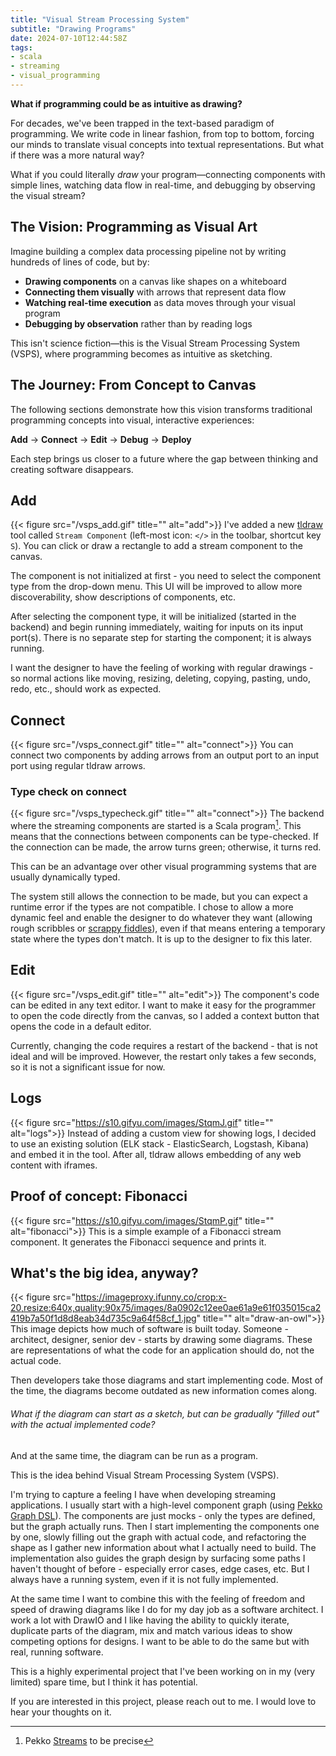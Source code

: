 ```yaml
---
title: "Visual Stream Processing System"
subtitle: "Drawing Programs"
date: 2024-07-10T12:44:58Z
tags:
- scala
- streaming
- visual_programming
---
```


**What if programming could be as intuitive as drawing?**

For decades, we've been trapped in the text-based paradigm of programming. We write code in linear fashion, from top to bottom, forcing our minds to translate visual concepts into textual representations. But what if there was a more natural way?

What if you could literally *draw* your program—connecting components with simple lines, watching data flow in real-time, and debugging by observing the visual stream?

## The Vision: Programming as Visual Art

Imagine building a complex data processing pipeline not by writing hundreds of lines of code, but by:

- **Drawing components** on a canvas like shapes on a whiteboard
- **Connecting them visually** with arrows that represent data flow
- **Watching real-time execution** as data moves through your visual program
- **Debugging by observation** rather than by reading logs

This isn't science fiction—this is the Visual Stream Processing System (VSPS), where programming becomes as intuitive as sketching.

## The Journey: From Concept to Canvas

The following sections demonstrate how this vision transforms traditional programming concepts into visual, interactive experiences:

**Add** → **Connect** → **Edit** → **Debug** → **Deploy**

Each step brings us closer to a future where the gap between thinking and creating software disappears.

## Add
{{< figure src="/vsps_add.gif" title="" alt="add">}}
I've added a new [tldraw](https://www.tldraw.com/) tool called `Stream Component` (left-most icon: `</>` in the toolbar, shortcut key `S`). You can click or draw a rectangle to add a stream component to the canvas.

The component is not initialized at first - you need to select the component type from the drop-down menu. This UI will be improved to allow more discoverability, show descriptions of components, etc.

After selecting the component type, it will be initialized (started in the backend) and begin running immediately, waiting for inputs on its input port(s). There is no separate step for starting the component; it is always running.  

I want the designer to have the feeling of working with regular drawings - so normal actions like moving, resizing, deleting, copying, pasting, undo, redo, etc., should work as expected.

## Connect
{{< figure src="/vsps_connect.gif" title="" alt="connect">}}
You can connect two components by adding arrows from an output port to an input port using regular tldraw arrows.

### Type check on connect
{{< figure src="/vsps_typecheck.gif" title="" alt="connect">}}
The backend where the streaming components are started is a Scala program[^1]. This means that the connections between components can be type-checked. If the connection can be made, the arrow turns green; otherwise, it turns red.

This can be an advantage over other visual programming systems that are usually dynamically typed. 

The system still allows the connection to be made, but you can expect a runtime error if the types are not compatible.
I chose to allow a more dynamic feel and enable the designer to do whatever they want (allowing rough scribbles or [scrappy fiddles](https://www.todepond.com/wikiblogarden/scrappy-fiddles/sharing/normalising/live/)), 
even if that means entering a temporary state where the types don't match. 
It is up to the designer to fix this later. 

## Edit
{{< figure src="/vsps_edit.gif" title="" alt="edit">}}
The component's code can be edited in any text editor.
I want to make it easy for the programmer to open the code directly from the canvas, so I added a context button that opens the code in a default editor.

Currently, changing the code requires a restart of the backend - that is not ideal and will be improved. 
However, the restart only takes a few seconds, so it is not a significant issue for now.

## Logs
{{< figure src="https://s10.gifyu.com/images/StqmJ.gif" title="" alt="logs">}}
Instead of adding a custom view for showing logs, I decided to use an existing solution (ELK stack - ElasticSearch, Logstash, Kibana) and embed it in the tool.
After all, tldraw allows embedding of any web content with iframes.

## Proof of concept: Fibonacci
{{< figure src="https://s10.gifyu.com/images/StqmP.gif" title="" alt="fibonacci">}}
This is a simple example of a Fibonacci stream component. It generates the Fibonacci sequence and prints it.

## What's the big idea, anyway?
{{< figure src="https://imageproxy.ifunny.co/crop:x-20,resize:640x,quality:90x75/images/8a0902c12ee0ae61a9e61f035015ca2419b7a50f1d8d8eab34d735c9a64f58cf_1.jpg" title="" alt="draw-an-owl">}}
This image depicts how much of software is built today. Someone - architect, designer, senior dev - starts by drawing some diagrams.
These are representations of what the code for an application should do, not the actual code.

Then developers take those diagrams and start implementing code. Most of the time, the diagrams become outdated as new information comes along.

###### What if the diagram can start as a sketch, but can be gradually "filled out" with the actual implemented code?

And at the same time, the diagram can be run as a program.

This is the idea behind Visual Stream Processing System (VSPS).

I'm trying to capture a feeling I have when developing streaming applications. 
I usually start with a high-level component graph (using [Pekko Graph DSL](https://pekko.apache.org/docs/pekko/current///stream/stream-graphs.html)). 
The components are just mocks - only the types are defined, but the graph actually runs. 
Then I start implementing the components one by one, slowly filling out the graph with actual code, and refactoring the shape as I gather new information about what I actually need to build.
The implementation also guides the graph design by surfacing some paths I haven't thought of before - especially error cases, edge cases, etc.
But I always have a running system, even if it is not fully implemented.

At the same time I want to combine this with the feeling of freedom and speed of drawing diagrams like I do for my day job as a software architect. 
I work a lot with DrawIO and I like having the ability to quickly iterate, duplicate parts of the diagram, mix and match various ideas to show competing options for designs. 
I want to be able to do the same but with real, running software.

This is a highly experimental project that I've been working on in my (very limited) spare time, but I think it has potential.

If you are interested in this project, please reach out to me. I would love to hear your thoughts on it.

[^1]: Pekko [Streams](https://pekko.apache.org/docs/pekko/current/stream/) to be precise